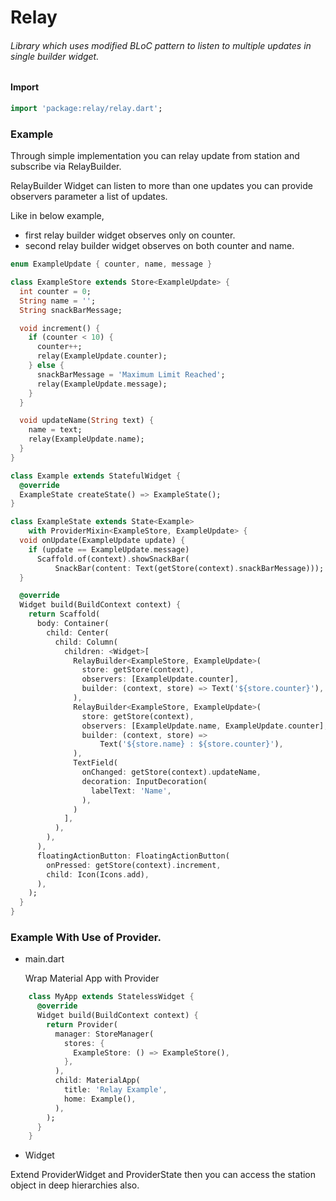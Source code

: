 # Relay

###### Library which uses modified BLoC pattern to listen to multiple updates in single builder widget.

#### Import

```dart
import 'package:relay/relay.dart';
```

### Example

Through simple implementation you can relay update from station
and subscribe via RelayBuilder.

RelayBuilder Widget can listen to more than one updates you can 
provide observers parameter a list of updates.

Like in below example, 

* first relay builder widget observes only on counter.
* second relay builder widget observes on both counter and name.

```dart
enum ExampleUpdate { counter, name, message }

class ExampleStore extends Store<ExampleUpdate> {
  int counter = 0;
  String name = '';
  String snackBarMessage;

  void increment() {
    if (counter < 10) {
      counter++;
      relay(ExampleUpdate.counter);
    } else {
      snackBarMessage = 'Maximum Limit Reached';
      relay(ExampleUpdate.message);
    }
  }

  void updateName(String text) {
    name = text;
    relay(ExampleUpdate.name);
  }
}

class Example extends StatefulWidget {
  @override
  ExampleState createState() => ExampleState();
}

class ExampleState extends State<Example>
    with ProviderMixin<ExampleStore, ExampleUpdate> {
  void onUpdate(ExampleUpdate update) {
    if (update == ExampleUpdate.message)
      Scaffold.of(context).showSnackBar(
          SnackBar(content: Text(getStore(context).snackBarMessage)));
  }

  @override
  Widget build(BuildContext context) {
    return Scaffold(
      body: Container(
        child: Center(
          child: Column(
            children: <Widget>[
              RelayBuilder<ExampleStore, ExampleUpdate>(
                store: getStore(context),
                observers: [ExampleUpdate.counter],
                builder: (context, store) => Text('${store.counter}'),
              ),
              RelayBuilder<ExampleStore, ExampleUpdate>(
                store: getStore(context),
                observers: [ExampleUpdate.name, ExampleUpdate.counter],
                builder: (context, store) =>
                    Text('${store.name} : ${store.counter}'),
              ),
              TextField(
                onChanged: getStore(context).updateName,
                decoration: InputDecoration(
                  labelText: 'Name',
                ),
              )
            ],
          ),
        ),
      ),
      floatingActionButton: FloatingActionButton(
        onPressed: getStore(context).increment,
        child: Icon(Icons.add),
      ),
    );
  }
}
```

### Example With Use of Provider.

* main.dart
    
    Wrap Material App with Provider
    
```dart
    class MyApp extends StatelessWidget {
      @override
      Widget build(BuildContext context) {
        return Provider(
          manager: StoreManager(
            stores: {
              ExampleStore: () => ExampleStore(),
            },
          ),
          child: MaterialApp(
            title: 'Relay Example',
            home: Example(),
          ),
        );
      }
    }
```

* Widget

Extend ProviderWidget and ProviderState then you can access
the station object in deep hierarchies also.